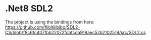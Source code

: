# .Net8 SDL2

The project is using the bindings from here:
https://github.com/flibitijibibo/SDL2-CS/blob/f8c6fc407fbb22072fdafcda918aec52b2102519/src/SDL2.cs

